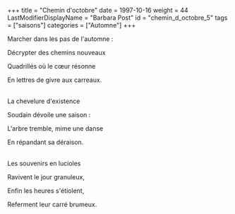 +++
title = "Chemin d'octobre"
date = 1997-10-16
weight = 44
LastModifierDisplayName = "Barbara Post"
id = "chemin_d_octobre_5"
tags = ["saisons"]
categories = ["Automne"]
+++

Marcher dans les pas de l'automne :

Décrypter des chemins nouveaux

Quadrillés où le cœur résonne

En lettres de givre aux carreaux.

 \
La chevelure d'existence

Soudain dévoile une saison :

L'arbre tremble, mime une danse

En répandant sa déraison.

 \
Les souvenirs en lucioles

Ravivent le jour granuleux,

Enfin les heures s'étiolent,

Referment leur carré brumeux.
